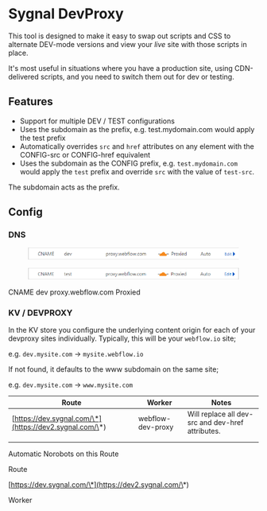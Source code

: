 # Sygnal DevProxy

This tool is designed to make it easy to swap out scripts and CSS to alternate DEV-mode versions and view your _live_ site with those scripts in place.&#x20;

It's most useful in situations where you have a production site, using CDN-delivered scripts, and you need to switch them out for dev or testing.

## Features

* Support for multiple DEV / TEST configurations&#x20;
* Uses the subdomain as the prefix, e.g. test.mydomain.com would apply the test prefix
* Automatically overrides `src` and `href` attributes on any element with the CONFIG-src or CONFIG-href equivalent
* Uses the subdomain as the CONFIG prefix, e.g. `test.mydomain.com` would apply the `test` prefix and override `src` with the value of `test-src`.&#x20;

The subdomain acts as the prefix.

## Config

### DNS

<figure><img src="../.gitbook/assets/image (4).png" alt=""><figcaption></figcaption></figure>

<figure><img src="../.gitbook/assets/image (1) (1).png" alt=""><figcaption></figcaption></figure>

CNAME dev proxy.webflow.com Proxied  &#x20;

### KV / DEVPROXY

In the KV store you configure the underlying content origin for each of your devproxy sites individually. Typically, this will be your `webflow.io` site;&#x20;

e.g. `dev.mysite.com` -> `mysite.webflow.io`

If not found, it defaults to the www subdomain on the same site;

e.g. `dev.mysite.com` -> `www.mysite.com`











| Route                                                   | Worker            | Notes                                              |
| ------------------------------------------------------- | ----------------- | -------------------------------------------------- |
| [https://dev.sygnal.com/\*](https://dev2.sygnal.com/\*) | webflow-dev-proxy | Will replace all dev-src and dev-href attributes.  |
|                                                         |                   |                                                    |
|                                                         |                   |                                                    |

Automatic Norobots on this Route&#x20;



Route

[https://dev.sygnal.com/\*](https://dev2.sygnal.com/\*)

Worker
